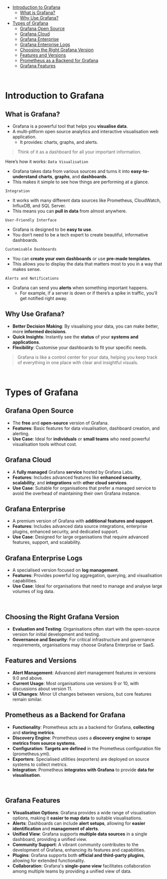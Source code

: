 - [Introduction to Grafana](#introduction-to-grafana)
  - [What is Grafana?](#what-is-grafana)
  - [Why Use Grafana?](#why-use-grafana)
- [Types of Grafana](#types-of-grafana)
  - [Grafana Open Source](#grafana-open-source)
  - [Grafana Cloud](#grafana-cloud)
  - [Grafana Enterprise](#grafana-enterprise)
  - [Grafana Enterprise Logs](#grafana-enterprise-logs)
  - [Choosing the Right Grafana Version](#choosing-the-right-grafana-version)
  - [Features and Versions](#features-and-versions)
  - [Prometheus as a Backend for Grafana](#prometheus-as-a-backend-for-grafana)
  - [Grafana Features](#grafana-features)


<br>

# Introduction to Grafana

## What is Grafana?
* Grafana is a powerful tool that helps you **visualise data**. 
* A multi-pltform open source analytics and interactive visualisation web application. 
  * It provides: charts, graphs, and alerts. 

> Think of it as a dashboard for all your important information. 

Here’s how it works:
`Data Visualisation`
* Grafana takes data from various sources and turns it into **easy-to-understand** **charts**, **graphs**, and **dashboards**. 
* This makes it simple to see how things are performing at a glance.

`Integration`
* It works with many different data sources like Prometheus, CloudWatch, InfluxDB, and SQL Server. 
* This means you can **pull in data** from almost anywhere.

`User-Friendly Interface`
* Grafana is designed to be **easy to use**. 
* You don’t need to be a tech expert to create beautiful, informative dashboards.

`Customisable Dashboards`
* You can **create your own dashboards** or use **pre-made templates**. 
* This allows you to display the data that matters most to you in a way that makes sense.

`Alerts and Notifications`
* Grafana can send you **alerts** when something important happens. 
  * For example, if a server is down or if there’s a spike in traffic, you’ll get notified right away.

## Why Use Grafana?
* **Better Decision Making**: By visualising your data, you can make better, more **informed decisions**.
* **Quick Insights**: Instantly see the **status** of your **systems and applications**.
* **Flexibility**: Customise your dashboards to fit your specific needs.

> Grafana is like a control center for your data, helping you keep track of everything in one place with clear and insightful visuals.

<br>

# Types of Grafana

## Grafana Open Source
* The **free** and **open-source** version of Grafana.
* **Features**: Basic features for data visualisation, dashboard creation, and alerting.
* **Use Case**: Ideal for **individuals** or **small teams** who need powerful visualisation tools without cost.

## Grafana Cloud
* A **fully managed** Grafana **service** hosted by Grafana Labs.
* **Features**: Includes advanced features like **enhanced security**, **scalability**, and **integrations** with **other cloud services**.
* **Use Case**: Suitable for organisations that prefer a managed service to avoid the overhead of maintaining their own Grafana instance.

## Grafana Enterprise
* A premium version of Grafana with **additional features and support**.
* **Features**: Includes advanced data source integrations, enterprise plugins, enhanced security, and dedicated support.
* **Use Case**: Designed for large organisations that require advanced features, support, and scalability.

## Grafana Enterprise Logs
* A specialised version focused on **log management**.
* **Features**: Provides powerful log aggregation, querying, and visualisation capabilities.
* **Use Case**: Ideal for organisations that need to manage and analyse large volumes of log data.

<br>

## Choosing the Right Grafana Version
* **Evaluation and Testing**: Organisations often start with the open-source version for initial development and testing.
* **Governance and Security**: For critical infrastructure and governance requirements, organisations may choose Grafana Enterprise or SaaS.

## Features and Versions
* **Alert Management**: Advanced alert management features in versions 9.0 and above.
* **Current Usage**: Most organisations use versions 9 or 10, with discussions about version 11.
* **UI Changes**: Minor UI changes between versions, but core features remain similar.

## Prometheus as a Backend for Grafana
* **Functionality**: Prometheus acts as a backend for Grafana, **collecting** and **storing metrics**.
* **Discovery Engine**: Prometheus uses a **discovery engine** to **scrape metrics from source systems**.
* **Configuration**: **Targets are defined** in the Prometheus configuration file (prometheus.yml).
* **Exporters**: Specialised utilities (exporters) are deployed on source systems to collect metrics.
* **Integration**: Prometheus **integrates with Grafana** to provide **data for visualisation**.

<br>

## Grafana Features
* **Visualisation Options**: Grafana provides a wide range of visualisation options, making it **easier to map data** to suitable visualisations.
* **Alerts**: Dashboards can include **alert setups**, allowing for **easier identification** and **management of alerts**.
* **Unified View**: Grafana supports **multiple data sources** in a single dashboard, providing a unified view.
* **Community Support**: A vibrant community contributes to the development of Grafana, enhancing its features and capabilities.
* **Plugins**: Grafana supports both **official and third-party plugins**, allowing for extended functionality.
* **Collaboration**: Grafana's **single-pane view** facilitates collaboration among multiple teams by providing a unified view of data.